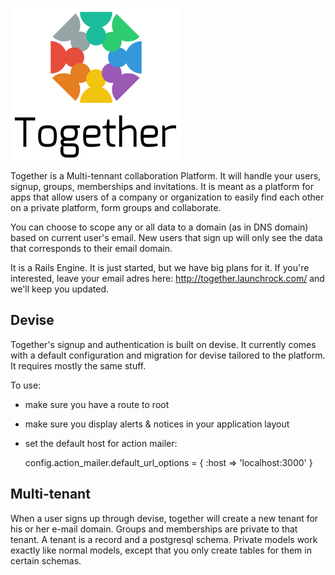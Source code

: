 ![Together](together.png)

Together is a Multi-tennant collaboration Platform. It will handle your users, signup, groups, memberships and invitations. It is meant as a platform for apps that allow users of a company or organization to easily find each other on a private platform, form groups and collaborate.

You can choose to scope any or all data to a domain (as in DNS domain) based on current user's email. New users that sign up will only see the data that corresponds to their email domain.

It is a Rails Engine. It is just started, but we have big plans for it. If you're interested, leave your email adres here: http://together.launchrock.com/ and we'll keep you updated.

## Devise

Together's signup and authentication is built on devise. It currently comes with a default configuration and migration for devise tailored to the platform. It requires mostly the same stuff.

To use:

- make sure you have a route to root
- make sure you display alerts & notices in your application layout
- set the default host for action mailer:

    config.action_mailer.default_url_options = { :host => 'localhost:3000' }

## Multi-tenant

When a user signs up through devise, together will create a new tenant for his or her e-mail domain. Groups and memberships are private to that tenant. A tenant is a record and a postgresql schema. Private models work exactly like normal models, except that you only create tables for them in certain schemas.